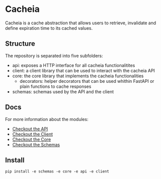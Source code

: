 # Cacheia

Cacheia is a cache abstraction that allows users to retrieve, invalidate and define expiration time to its cached values.

## Structure

The repository is separated into five subfolders:

- api: exposes a HTTP interface for all cacheia functionalitites
- client: a client library that can be used to interact with the cacheia API
- core: the core library that implements the cacheia functionalities
  - decorators: helper decorators that can be used whithin FastAPI or plain functions to cache responses
- schemas: schemas used by the API and the client

## Docs

For more information about the modules:

- [Checkout the API](./api/README.md)
- [Checkout the Client](./client/README.md)
- [Checkout the Core](./core/README.md)
- [Checkout the Schemas](./schemas/README.md)

## Install

`pip install -e schemas -e core -e api -e client`
